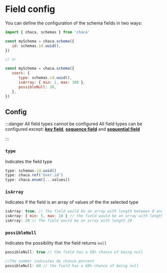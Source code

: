 # Field config

You can define the configuration of the schema fields in two ways:

```js
import { chaca, schemas } from 'chaca'

const mySchema = chaca.schema({
   id: schemas.id.uuid(),
})

// or

const mySchema = chaca.schema({
   users: {
      type: schemas.id.uuid(),
      isArray: { min: 1, max: 100 },
      possibleNull: 20,
   },
})
```

## Config

:::danger All field types cannot be configured
All field types can be configured except: **[key field](./key)**, **[sequence field](./sequence)** and **[sequential field](./sequential)**

:::

### `type`

Indicates the field type

```js
type: schemas.id.uuid()
type: chaca.ref('User.id')
type: chaca.enum([...values])
```

### `isArray`

Indicates if the field is an array of values of the the selected type

```js
isArray: true; // The field would be an array with length between 0 and 10
isArray: { min: 5, max: 10 } // the field would be an array with length between 5 and 10
isArray: 20 // The field would be an array with length 20
```

### `possibleNull`

Indicates the possibility that the field returns `null`

```js
possibleNull: true // the field has a 50% chance of being null

//The number indicates de chance porcent
possibleNull: 60 // the field has a 60% chance of being null
```
